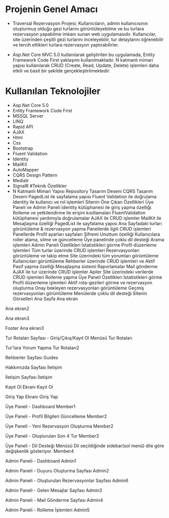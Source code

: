 # Projenin Genel Amacı
- Traversal Rezervasyon Projesi; Kullanıcıların, admin kullanıcısının oluşturmuş olduğu gezi turlarını görüntüleyebilme ve bu turlara rezervasyon yapabilme imkanı sunan web uygulamasıdır. Kullanıcılar, site üzerinden çeşitli gezi turlarını inceleyebilir, tur detaylarını öğrenebilir ve tercih ettikleri turlara rezervasyon yaptırabilirler.

- Asp.Net Core MVC 5.0 kullanılarak geliştirilen bu uygulamada, Entity Framework Code First yaklaşımı kullanılmaktadır. N katmanlı mimari yapısı kullanılarak CRUD (Create, Read, Update, Delete) işlemleri daha etkili ve basit bir şekilde gerçekleştirilmektedir.

# Kullanılan Teknolojiler
- Asp.Net Core 5.0
- Entity Framework Code First
- MSSQL Server
- LINQ
- Rapid API
- AJAX
- Html
- Css
- Bootstrap
- Fluent Validation
- Identity
- MailKit
- AutoMapper
- CQRS Design Pattern
- Mediatr
- SignalR
  #Teknik Özellikler
- N Katmanlı Mimari Yapısı
Repository Tasarım Deseni
CQRS Tasarım Deseni
PagedList ile sayfalama yapısı
Fluent Validation ile doğrulama
Identity ile kullanıcı ve rol işlemleri
Sitenin Öne Çıkan Özellikleri
Üye Paneli ve Admin Paneli
Identity kütüphanesi ile giriş yapma özelliği.
Rolleme ve yetkilendirme ile erişim kısıtlamaları
FluentValidation kütüphanesi yardımıyla doğrulamalar
AJAX ile CRUD işlemler
MailKit ile Mesajlaşma özelliği
PagedList ile sayfalama yapısı
Ana Sayfadaki turları görüntüleme & rezervasyon yapma
Panellerde ilgili CRUD işlemleri
Panellerde Profil ayarları sayfaları
Şifremi Unuttum özelliği
Kullanıcılara roller atama, silme ve güncelleme
Üye panelinde çoklu dil desteği
Arama işlemleri
Admin Paneli Özellikleri
İstatistikleri görme
Profil düzenleme işlemleri
Tüm turlar üzerinde CRUD işlemleri
Rezervasyonları görüntüleme ve takip etme
Site üzerindeki tüm yorumları görüntüleme
Kullanıcıları görüntüleme
Rehberler üzerinde CRUD işlemleri ve Aktif Pasif yapma özelliği
Mesajlaşma sistemi
Raporlamalar
Mail gönderme
AJAX ile tur üzerinde CRUD işlemler
Apiler
Site üzerindeki verilerde CRUD işlemleri
Rolleme yapma
Üye Paneli Özellikleri
İstatistikleri görme
Profil düzenleme işlemleri
Aktif rota-gezileri görme ve rezervasyon oluşturma
Onay bekleyen rezervasyonları görüntüleme
Geçmiş rezervasyonları görüntüleme
Menülerde çoklu dil desteği
Sitenin Görselleri
Ana Sayfa
Ana ekran

Ana ekran2

Ana ekran3

Footer
Ana ekran3

Tur Rotaları Sayfası - Giriş/Çıkış/Kayıt Ol Menüsü
Tur Rotaları

Tur'lara Yorum Yapma
Tur Rotaları2

Rehberler Sayfası
Guides

Hakkımızda Sayfası
İletişim

İletişim Sayfası
İletişim

Kayıt Ol Ekranı
Kayıt Ol

Giriş Yap Ekranı
Giriş Yap

Üye Paneli - Dashboard
Member1

Üye Paneli - Profil Bilgileri Güncelleme
Member2

Üye Paneli - Yeni Rezervasyon Oluşturma
Member2

Üye Paneli - Oluşturulan Son 4 Tur
Member3

Üye Paneli - Dil Desteği Menüsü
Dil seçildiğinde sidebar(sol menü) dile göre değişkenlik gösteriyor. Member4

Admin Paneli - Dashboard
Admin1

Admin Paneli - Duyuru Oluşturma Sayfası
Admin2

Admin Paneli - Oluşturulan Rezervasyonlar Sayfası
Admin6

Admin Paneli - Gelen Mesajlar Sayfası
Admin3

Admin Paneli - Mail Gönderme Sayfası
Admin4

Admin Paneli - Rolleme İşlemleri
Admin5
